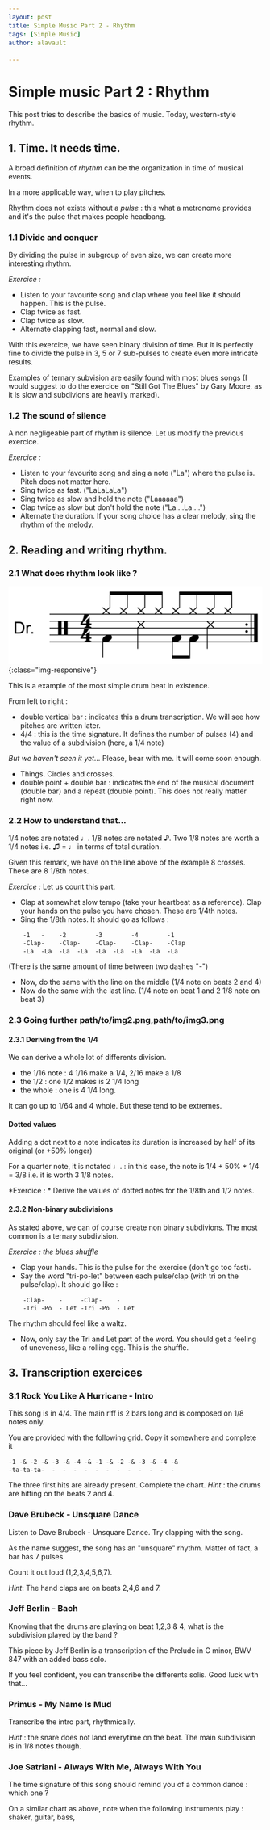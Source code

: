 ```yaml
---
layout: post
title: Simple Music Part 2 - Rhythm
tags: [Simple Music]
author: alavault

---
```


# Simple music Part 2 : Rhythm

This post tries to describe the basics of music. Today, western-style rhythm.

## 1. Time. It needs time.

A broad definition of *rhythm* can be the organization in time of musical events.

In a more applicable way, when to play pitches.

Rhythm does not exists without a *pulse* : this what a metronome provides and it's the pulse that makes people headbang.

### 1.1 Divide and conquer

By dividing the pulse in subgroup of even size, we can create more interesting rhythm.

*Exercice :* 
- Listen to your favourite song and clap where you feel like it should happen. This is the pulse.
- Clap twice as fast. 
- Clap twice as slow. 
- Alternate clapping fast, normal and slow.

With this exercice, we have seen binary division of time. But it is perfectly fine to divide the pulse in 3, 5 or 7 sub-pulses to create even more intricate results.

Examples of ternary subvision are easily found with most blues songs (I would suggest to do the exercice on "Still Got The Blues" by Gary Moore, as it is slow and subdivions are heavily marked).

### 1.2 The sound of silence

A non negligeable part of rhythm is silence. Let us modify the previous exercice.

*Exercice :* 
- Listen to your favourite song and sing a note ("La") where the pulse is. Pitch does not matter here.
- Sing twice as fast. ("LaLaLaLa")
- Sing twice as slow and hold the note ("Laaaaaa")
- Clap twice as slow but don't hold the note ("La....La....")
- Alternate the duration. If your song choice has a clear melody, sing the rhythm of the melody.

## 2. Reading and writing rhythm.

### 2.1 What does rhythm look like ?

![drum-pattern](/assets/img/posts/Characteristic_rock_drum_pattern_rimshot.png){:class="img-responsive"}

This is a example of the most simple drum beat in existence.

From left to right :
* double vertical bar : indicates this a drum transcription. We will see how pitches are written later.
* 4/4 : this is the time signature. It defines the number of pulses (4) and the value of a subdivision (here, a 1/4 note)

*But we haven't seen it yet...*
Please, bear with me. It will come soon enough.

* Things. Circles and crosses.
* double point + double bar : indicates the end of the musical document (double bar) and a repeat (double point). This does not really matter right now.

### 2.2 How to understand that...

1/4 notes are notated ♩. 1/8 notes are notated ♪. Two 1/8 notes are worth a 1/4 notes i.e. ♫ = ♩ in terms of total duration.

Given this remark, we have on the line above of the example 8 crosses. These are 8 1/8th notes.

*Exercice :* Let us count this part.
* Clap at somewhat slow tempo (take your heartbeat as a reference). Clap your hands on the pulse you have chosen.
These are 1/4th notes.
* Sing the 1/8th notes. It should go as follows :

```
    -1   -    -2        -3        -4        -1
    -Clap-    -Clap-    -Clap-    -Clap-    -Clap
    -La  -La  -La  -La  -La  -La  -La  -La  -La
```

(There is the same amount of time between two dashes "-")

* Now, do the same with the line on the middle (1/4 note on beats 2 and 4)
* Now do the same with the last line. (1/4 note on beat 1 and 2 1/8 note on beat 3)

### 2.3 Going further path/to/img2.png,path/to/img3.png

#### 2.3.1 Deriving from the 1/4
We can derive a whole lot of differents division. 
* the 1/16 note : 4 1/16 make a 1/4, 2/16 make a 1/8
* the 1/2 : one 1/2 makes is 2 1/4 long
* the whole :  one is 4 1/4 long.

It can go up to 1/64 and 4 whole. But these tend to be extremes.

#### Dotted values

Adding a dot next to a note indicates its duration is increased by half of its original (or +50% longer)

For a quarter note, it is notated ♩. : in this case, the note is 1/4 + 50% * 1/4 = 3/8 i.e. it is worth 3 1/8 notes.

*Exercice : * Derive the values of dotted notes for the 1/8th and 1/2 notes.

#### 2.3.2 Non-binary subdivisions

As stated above, we can of course create non binary subdivions. The most common is a ternary subdivision.

*Exercice : the blues shuffle*
* Clap your hands. This is the pulse for the exercice (don't go too fast).
* Say the word "tri-po-let" between each pulse/clap (with tri on the pulse/clap).
It should go like :
```
    -Clap-    -     -Clap-    -
    -Tri -Po  - Let -Tri -Po  - Let 
```
The rhythm should feel like a waltz.
* Now, only say the Tri and Let part of the word. You should get a feeling of uneveness, like a rolling egg. This is the shuffle.

## 3. Transcription exercices

### 3.1 Rock You Like A Hurricane - Intro
This song is in 4/4. The main riff is 2 bars long and is composed on 1/8 notes only.

You are provided with the following grid. Copy it somewhere and complete it
```
-1 -& -2 -& -3 -& -4 -& -1 -& -2 -& -3 -& -4 -& 
-ta-ta-ta-  -  -  -  -  -  -  -  -  -  -  -  -  
```

The three first hits are already present. Complete the chart.
*Hint* : the drums are hitting on the beats 2 and 4.

### Dave Brubeck - Unsquare Dance

Listen to Dave Brubeck - Unsquare Dance. Try clapping with the song.

As the name suggest, the song has an "unsquare" rhythm. Matter of fact, a bar has 7 pulses.

Count it out loud (1,2,3,4,5,6,7). 

*Hint*: The hand claps are on beats 2,4,6 and 7.


### Jeff Berlin - Bach

Knowing that the drums are playing on beat 1,2,3 & 4, what is the subdivision played by the band ?

This piece by Jeff Berlin is a transcription of the Prelude in C minor, BWV 847 with an added bass solo.

If you feel confident, you can transcribe the differents solis. Good luck with that...

### Primus - My Name Is Mud

Transcribe the intro part, rhythmically. 

*Hint* : the snare does not land everytime on the beat. The main subdivision is in 1/8 notes though.

### Joe Satriani - Always With Me, Always With You

The time signature of this song should remind you of a common dance : which one ?

On a similar chart as above, note when the following instruments play : shaker, guitar, bass, 